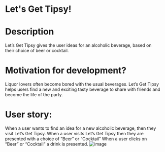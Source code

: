 # Let's Get Tipsy!

# Description
Let’s Get Tipsy gives the user ideas for an alcoholic beverage, based on their choice of beer or cocktail. 
# Motivation for development?
Liquor lovers often become bored with the usual beverages. Let’s Get Tipsy helps users find a new and exciting tasty beverage to share with friends and become the life of the party.
# User story:
When a user wants to find an idea for a new alcoholic beverage, then they visit Let’s Get Tipsy.
When a user visits Let’s Get Tipsy then they are presented with a choice of “Beer” or “Cocktail”
When a user clicks on “Beer” or “Cocktail” a drink is presented.
![image](https://user-images.githubusercontent.com/87789457/133823627-1e7bcfb8-8bae-4c9e-ad3d-767d789509e5.png)



